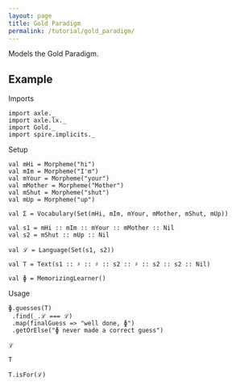 ```yaml
---
layout: page
title: Gold Paradigm
permalink: /tutorial/gold_paradigm/
---
```


Models the Gold Paradigm.

Example
-------

Imports

```tut:book:silent
import axle._
import axle.lx._
import Gold._
import spire.implicits._
```

Setup

```tut:book:silent
val mHi = Morpheme("hi")
val mIm = Morpheme("I'm")
val mYour = Morpheme("your")
val mMother = Morpheme("Mother")
val mShut = Morpheme("shut")
val mUp = Morpheme("up")

val Σ = Vocabulary(Set(mHi, mIm, mYour, mMother, mShut, mUp))

val s1 = mHi :: mIm :: mYour :: mMother :: Nil
val s2 = mShut :: mUp :: Nil

val ℒ = Language(Set(s1, s2))

val T = Text(s1 :: ♯ :: ♯ :: s2 :: ♯ :: s2 :: s2 :: Nil)

val ɸ = MemorizingLearner()
```

Usage

```    
ɸ.guesses(T)
 .find(_.ℒ === ℒ)
 .map(finalGuess => "well done, ɸ")
 .getOrElse("ɸ never made a correct guess")

ℒ

T

T.isFor(ℒ)
```
